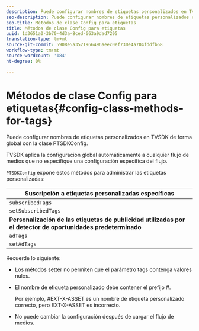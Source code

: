 ```yaml
---
description: Puede configurar nombres de etiquetas personalizados en TVSDK de forma global con la clase PTSDKConfig.
seo-description: Puede configurar nombres de etiquetas personalizados en TVSDK de forma global con la clase PTSDKConfig.
seo-title: Métodos de clase Config para etiquetas
title: Métodos de clase Config para etiquetas
uuid: 1d3651a0-3b70-4d3a-8ced-663a9dad7205
translation-type: tm+mt
source-git-commit: 5908e5a3521966496aeec0ef730e4a704fddfb68
workflow-type: tm+mt
source-wordcount: '184'
ht-degree: 0%

---
```



# Métodos de clase Config para etiquetas{#config-class-methods-for-tags}

Puede configurar nombres de etiquetas personalizados en TVSDK de forma global con la clase PTSDKConfig.

TVSDK aplica la configuración global automáticamente a cualquier flujo de medios que no especifique una configuración específica del flujo.

`PTSDKConfig` expone estos métodos para administrar las etiquetas personalizadas:

| **Suscripción a etiquetas personalizadas específicas** |
|---|
| `subscribedTags` | Recupera la lista actual de las etiquetas suscritas. |
| `setSubscribedTags` | Establece la lista de las etiquetas suscritas que se expondrán a la aplicación. |
| **Personalización de las etiquetas de publicidad utilizadas por el detector de oportunidades predeterminado** |
| `adTags` | Recupera la lista actual de las etiquetas de publicidad. |
| `setAdTags` | Establece la lista de las etiquetas de publicidad que se utilizarán en el generador de oportunidades predeterminado. |

Recuerde lo siguiente:

* Los métodos setter no permiten que el parámetro tags contenga valores nulos.
* El nombre de etiqueta personalizado debe contener el prefijo #.

   Por ejemplo, #EXT-X-ASSET es un nombre de etiqueta personalizado correcto, pero EXT-X-ASSET es incorrecto.
* No puede cambiar la configuración después de cargar el flujo de medios.

